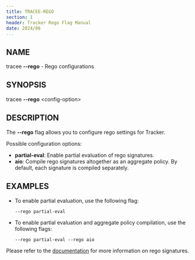 ```yaml
---
title: TRACEE-REGO
section: 1
header: Tracker Rego Flag Manual
date: 2024/06
...
```


## NAME

tracee **\-\-rego** - Rego configurations

## SYNOPSIS

tracee **\-\-rego** <config-option\>

## DESCRIPTION

The **\-\-rego** flag allows you to configure rego settings for Tracker.

Possible configuration options:

- **partial-eval**: Enable partial evaluation of rego signatures.
- **aio**: Compile rego signatures altogether as an aggregate policy. By default, each signature is compiled separately.

## EXAMPLES

- To enable partial evaluation, use the following flag:

  ```console
  --rego partial-eval
  ```

- To enable partial evaluation and aggregate policy compilation, use the following flags:

  ```console
  --rego partial-eval --rego aio
  ```

Please refer to the [documentation](../events/custom/rego.md) for more information on rego signatures.
